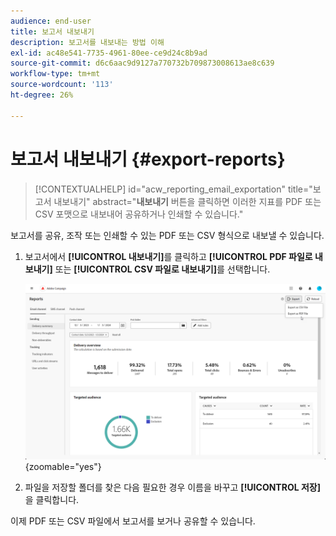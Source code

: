 ```yaml
---
audience: end-user
title: 보고서 내보내기
description: 보고서를 내보내는 방법 이해
exl-id: ac48e541-7735-4961-80ee-ce9d24c8b9ad
source-git-commit: d6c6aac9d9127a770732b709873008613ae8c639
workflow-type: tm+mt
source-wordcount: '113'
ht-degree: 26%

---
```


# 보고서 내보내기 {#export-reports}

>[!CONTEXTUALHELP]
>id="acw_reporting_email_exportation"
>title="보고서 내보내기"
>abstract="**내보내기** 버튼을 클릭하면 이러한 지표를 PDF 또는 CSV 포맷으로 내보내어 공유하거나 인쇄할 수 있습니다."

보고서를 공유, 조작 또는 인쇄할 수 있는 PDF 또는 CSV 형식으로 내보낼 수 있습니다.

1. 보고서에서 **[!UICONTROL 내보내기]**&#x200B;를 클릭하고 **[!UICONTROL PDF 파일로 내보내기]** 또는 **[!UICONTROL CSV 파일로 내보내기]**&#x200B;를 선택합니다.

   ![글로벌 보고서 인터페이스에서 내보내기 옵션을 보여 주는 스크린샷](assets/global_report_export.png){zoomable="yes"}

1. 파일을 저장할 폴더를 찾은 다음 필요한 경우 이름을 바꾸고 **[!UICONTROL 저장]**&#x200B;을 클릭합니다.

이제 PDF 또는 CSV 파일에서 보고서를 보거나 공유할 수 있습니다.